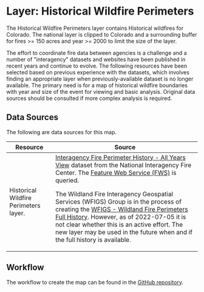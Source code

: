 # Layer: Historical Wildfire Perimeters #

The Historical Wildfire Perimeters layer contains Historical wildfires for Colorado.
The national layer is clipped to Colorado and a surrounding buffer
for fires >= 150 acres and year >= 2000
to limit the size of the layer.

The effort to coordinate fire data between agencies is a challenge and a number of
"interagency" datasets and websites have been published in recent years and continue to evolve.
The following resources have been selected based on previous experience with the datasets,
which involves finding an appropriate layer when previously-available dataset is no longer available.
The primary need is for a map of historical wildfire boundaries with year and size of the event
for viewing and basic analysis.
Original data sources should be consulted if more complex analysis is required.

## Data Sources ##

The following are data sources for this map.

| **Resource** | **Source** |
| -- | -- |
| Historical Wildfire Perimeters layer. | [Interagency Fire Perimeter History - All Years View](https://data-nifc.opendata.arcgis.com/datasets/nifc::interagencyfireperimeterhistory-all-years-view/about) dataset from the National Interagency Fire Center.  The [Feature Web Service (FWS)](https://services3.arcgis.com/T4QMspbfLg3qTGWY/arcgis/rest/services/InteragencyFirePerimeterHistory_All_Years_View/FeatureServer/0/query) is queried.<p>The Wildland Fire Interagency Geospatial Services (WFIGS) Group is in the process of creating the [WFIGS - Wildland Fire Perimeters Full History](https://data-nifc.opendata.arcgis.com/datasets/nifc::wfigs-wildland-fire-perimeters-full-history/about).  However, as of 2022-07-05 it is not clear whether this is an active effort.  The new layer may be used in the future when and if the full history is available.</p> |

## Workflow ##

The workflow to create the map can be found in the
[GitHub repository](https://github.com/OpenWaterFoundation/owf-infomapper-co-clear/tree/master/workflow/CurrentConditions/Environment-Wildfires).
